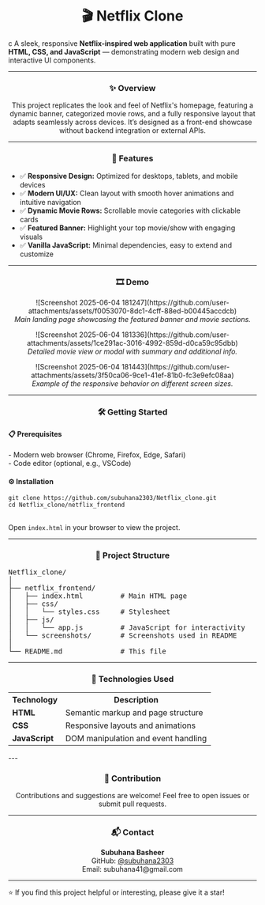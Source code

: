 <h1 align="center">🎬 Netflix Clone</h1>
c
  A sleek, responsive <b>Netflix-inspired web application</b> built with pure <b>HTML, CSS, and JavaScript</b> — demonstrating modern web design and interactive UI components.
</p>

---

<h3 align="center">✨ Overview</h3>
<p align="center">
  This project replicates the look and feel of Netflix's homepage, featuring a dynamic banner, categorized movie rows, and a fully responsive layout that adapts seamlessly across devices. It’s designed as a front-end showcase without backend integration or external APIs.
</p>

---

<h3 align="center">🚀 Features</h3>
<ul>
  <li>✅ <b>Responsive Design:</b> Optimized for desktops, tablets, and mobile devices</li>
  <li>✅ <b>Modern UI/UX:</b> Clean layout with smooth hover animations and intuitive navigation</li>
  <li>✅ <b>Dynamic Movie Rows:</b> Scrollable movie categories with clickable cards</li>
  <li>✅ <b>Featured Banner:</b> Highlight your top movie/show with engaging visuals</li>
  <li>✅ <b>Vanilla JavaScript:</b> Minimal dependencies, easy to extend and customize</li>
</ul>

---

<h3 align="center">🎞️ Demo</h3>
<p align="center">
  ![Screenshot 2025-06-04 181247](https://github.com/user-attachments/assets/f0053070-8dc1-4cff-88ed-b00445accdcb)
<br/>
  <i>Main landing page showcasing the featured banner and movie sections.</i>
</p>
<p align="center">
![Screenshot 2025-06-04 181336](https://github.com/user-attachments/assets/1ce291ac-3016-4992-859d-d0ca59c95dbb)
  <br/>
  <i>Detailed movie view or modal with summary and additional info.</i>
</p>
<p align="center">
![Screenshot 2025-06-04 181443](https://github.com/user-attachments/assets/3f50ca06-9ce1-41ef-81b0-fc3e9efc08aa)
  <br/>
  <i>Example of the responsive behavior on different screen sizes.</i>
</p>

---

<h3 align="center">🛠️ Getting Started</h3>

<h4>📋 Prerequisites</h4>
<p>
- Modern web browser (Chrome, Firefox, Edge, Safari)<br/>
- Code editor (optional, e.g., VSCode)
</p>

<h4>⚙️ Installation</h4>
<pre>
<code>git clone https://github.com/subuhana2303/Netflix_clone.git
cd Netflix_clone/netflix_frontend
</code>
</pre>
<p>Open <code>index.html</code> in your browser to view the project.</p>

---

<h3 align="center">📁 Project Structure</h3>

<pre>
Netflix_clone/
│
├── netflix_frontend/
│   ├── index.html         # Main HTML page
│   ├── css/
│   │   └── styles.css     # Stylesheet
│   ├── js/
│   │   └── app.js         # JavaScript for interactivity
│   └── screenshots/       # Screenshots used in README
│
└── README.md              # This file
</pre>

---

<h3 align="center">🧰 Technologies Used</h3>
<p align="center">
<table>
  <tr><th>Technology</th><th>Description</th></tr>
  <tr><td><b>HTML</b></td><td>Semantic markup and page structure</td></tr>
  <tr><td><b>CSS</b></td><td>Responsive layouts and animations</td></tr>
  <tr><td><b>JavaScript</b></td><td>DOM manipulation and event handling</td></tr>
</table>
</p>
---

<h3 align="center">🤝 Contribution</h3>
<p align="center">
Contributions and suggestions are welcome! Feel free to open issues or submit pull requests.
</p>

---

<h3 align="center">📬 Contact</h3>
<p align="center">
<b>Subuhana Basheer</b><br/>
GitHub: <a href="https://github.com/subuhana2303">@subuhana2303</a><br/>
Email: subuhana41@gmail.com
</p>

---

⭐ If you find this project helpful or interesting, please give it a star!
